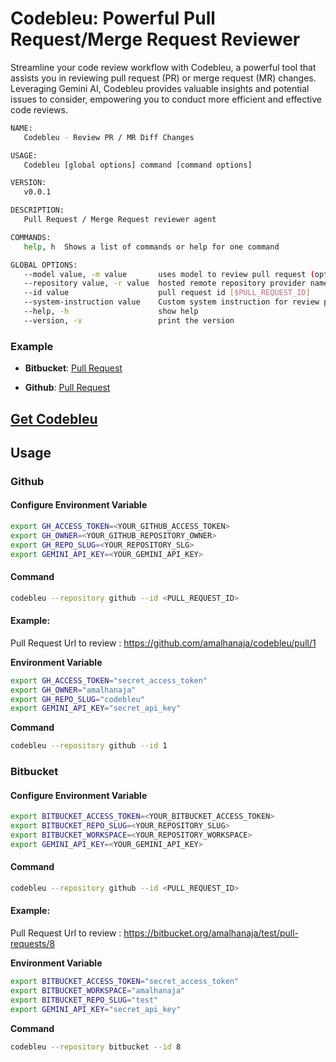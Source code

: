 # Codebleu: Powerful Pull Request/Merge Request Reviewer 

Streamline your code review workflow with Codebleu, a powerful tool that assists you in reviewing pull request (PR) or merge request (MR) changes. Leveraging Gemini AI, Codebleu provides valuable insights and potential issues to consider, empowering you to conduct more efficient and effective code reviews.

```bash
NAME:
   Codebleu - Review PR / MR Diff Changes

USAGE:
   Codebleu [global options] command [command options] 

VERSION:
   v0.0.1

DESCRIPTION:
   Pull Request / Merge Request reviewer agent

COMMANDS:
   help, h  Shows a list of commands or help for one command

GLOBAL OPTIONS:
   --model value, -m value       uses model to review pull request (options: "gemini-1.5-flash" (default), "gemini-1.5-pro", "gemini-1.0-pro") (default: "gemini-1.5-flash") [$MODEL]
   --repository value, -r value  hosted remote repository provider name (options: "bitbucket", "github") [$REPOSITORY_PROVIDER]
   --id value                    pull request id [$PULL_REQUEST_ID]
   --system-instruction value    Custom system instruction for review pull request diff chages [$SYSTEM_INSTRUCTION]
   --help, -h                    show help
   --version, -v                 print the version
```

### Example
- **Bitbucket**: [Pull Request](https://bitbucket.org/amalhanaja/test/pull-requests/8)

- **Github**: [Pull Request](https://github.com/amalhanaja/codebleu/pull/1)

## [Get Codebleu](https://github.com/amalhanaja/codebleu/releases)

## Usage

### Github

#### Configure Environment Variable

```bash
export GH_ACCESS_TOKEN=<YOUR_GITHUB_ACCESS_TOKEN>
export GH_OWNER=<YOUR_GITHUB_REPOSITORY_OWNER>
export GH_REPO_SLUG=<YOUR_REPOSITORY_SLG>
export GEMINI_API_KEY=<YOUR_GEMINI_API_KEY>
```
#### Command

```bash
codebleu --repository github --id <PULL_REQUEST_ID>
```

#### Example:

Pull Request Url to review : https://github.com/amalhanaja/codebleu/pull/1

**Environment Variable**
```bash
export GH_ACCESS_TOKEN="secret_access_token"
export GH_OWNER="amalhanaja"
export GH_REPO_SLUG="codebleu"
export GEMINI_API_KEY="secret_api_key"
```

**Command**
```bash
codebleu --repository github --id 1
```

### Bitbucket

#### Configure Environment Variable

```bash
export BITBUCKET_ACCESS_TOKEN=<YOUR_BITBUCKET_ACCESS_TOKEN>
export BITBUCKET_REPO_SLUG=<YOUR_REPOSITORY_SLUG>
export BITBUCKET_WORKSPACE=<YOUR_REPOSITORY_WORKSPACE>
export GEMINI_API_KEY=<YOUR_GEMINI_API_KEY>
```
#### Command

```bash
codebleu --repository github --id <PULL_REQUEST_ID>
```

#### Example:

Pull Request Url to review : https://bitbucket.org/amalhanaja/test/pull-requests/8

**Environment Variable**
```bash
export BITBUCKET_ACCESS_TOKEN="secret_access_token"
export BITBUCKET_WORKSPACE="amalhanaja"
export BITBUCKET_REPO_SLUG="test"
export GEMINI_API_KEY="secret_api_key"
```

**Command**
```bash
codebleu --repository bitbucket --id 8
```